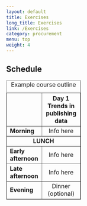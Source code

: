 ```yaml
---
layout: default
title: Exercises
long_title: Exercises
link: /Exercises
category: procurement
menu: top
weight: 4
---
```


## Schedule

<div>
<table border="1" cellpadding="1" cellspacing="1" class="table" style="width:40%">
	<thead>
		<tr>
			<th scope="col" style="width:10%;">&nbsp;</th>
			<th scope="col" style="width:30%; text-align: center;">Day 1<br/>Trends in publishing data</th>
		</tr>
	</thead>
	<caption>Example course outline</caption>
	<tbody>
		<tr>
			<td><strong>Morning</strong></td>
			<td style="text-align: center;">Info here</td>
		</tr>
		<tr>
			<td colspan="4" style="text-align: center;"><strong>LUNCH</strong></td>
		</tr>
		<tr>
			<td><strong>Early afternoon</strong></td>
			<td style="text-align: center;">Info here</td>
		</tr>
		<tr>
			<td><strong>Late afternoon</strong></td>
			<td style="text-align: center;">Info here</td>
		</tr>
		<tr>
			<td><strong>Evening</strong></td>
			<td style="text-align: center;">Dinner (optional)</td>
		</tr>
	</tbody>
</table>
</div>
